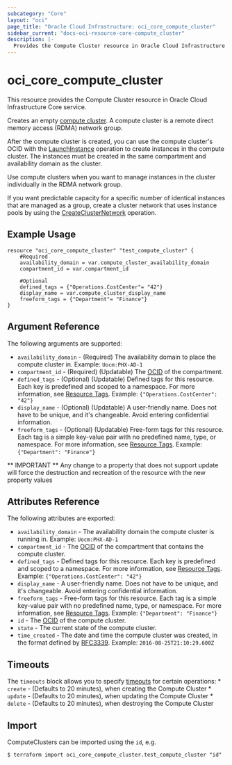 ```yaml
---
subcategory: "Core"
layout: "oci"
page_title: "Oracle Cloud Infrastructure: oci_core_compute_cluster"
sidebar_current: "docs-oci-resource-core-compute_cluster"
description: |-
  Provides the Compute Cluster resource in Oracle Cloud Infrastructure Core service
---
```


# oci_core_compute_cluster
This resource provides the Compute Cluster resource in Oracle Cloud Infrastructure Core service.

Creates an empty [compute cluster](https://docs.cloud.oracle.com/iaas/Content/Compute/Tasks/compute-clusters.htm). A compute cluster
is a remote direct memory access (RDMA) network group.

After the compute cluster is created, you can use the compute cluster's OCID with the
[LaunchInstance](https://docs.cloud.oracle.com/iaas/api/#/en/iaas/latest/Instance/LaunchInstance) operation to create instances in the compute cluster.
The instances must be created in the same compartment and availability domain as the cluster.

Use compute clusters when you want to manage instances in the cluster individually in the RDMA network group.

If you want predictable capacity for a specific number of identical instances that are managed as a group,
create a cluster network that uses instance pools by using the
[CreateClusterNetwork](https://docs.cloud.oracle.com/iaas/api/#/en/iaas/latest/ClusterNetwork/CreateClusterNetwork) operation.


## Example Usage

```hcl
resource "oci_core_compute_cluster" "test_compute_cluster" {
	#Required
	availability_domain = var.compute_cluster_availability_domain
	compartment_id = var.compartment_id

	#Optional
	defined_tags = {"Operations.CostCenter"= "42"}
	display_name = var.compute_cluster_display_name
	freeform_tags = {"Department"= "Finance"}
}
```

## Argument Reference

The following arguments are supported:

* `availability_domain` - (Required) The availability domain to place the compute cluster in.  Example: `Uocm:PHX-AD-1` 
* `compartment_id` - (Required) (Updatable) The [OCID](https://docs.cloud.oracle.com/iaas/Content/General/Concepts/identifiers.htm) of the compartment.
* `defined_tags` - (Optional) (Updatable) Defined tags for this resource. Each key is predefined and scoped to a namespace. For more information, see [Resource Tags](https://docs.cloud.oracle.com/iaas/Content/General/Concepts/resourcetags.htm).  Example: `{"Operations.CostCenter": "42"}` 
* `display_name` - (Optional) (Updatable) A user-friendly name. Does not have to be unique, and it's changeable. Avoid entering confidential information. 
* `freeform_tags` - (Optional) (Updatable) Free-form tags for this resource. Each tag is a simple key-value pair with no predefined name, type, or namespace. For more information, see [Resource Tags](https://docs.cloud.oracle.com/iaas/Content/General/Concepts/resourcetags.htm).  Example: `{"Department": "Finance"}` 


** IMPORTANT **
Any change to a property that does not support update will force the destruction and recreation of the resource with the new property values

## Attributes Reference

The following attributes are exported:

* `availability_domain` - The availability domain the compute cluster is running in.  Example: `Uocm:PHX-AD-1` 
* `compartment_id` - The [OCID](https://docs.cloud.oracle.com/iaas/Content/General/Concepts/identifiers.htm) of the compartment that contains the compute cluster.
* `defined_tags` - Defined tags for this resource. Each key is predefined and scoped to a namespace. For more information, see [Resource Tags](https://docs.cloud.oracle.com/iaas/Content/General/Concepts/resourcetags.htm).  Example: `{"Operations.CostCenter": "42"}` 
* `display_name` - A user-friendly name. Does not have to be unique, and it's changeable. Avoid entering confidential information. 
* `freeform_tags` - Free-form tags for this resource. Each tag is a simple key-value pair with no predefined name, type, or namespace. For more information, see [Resource Tags](https://docs.cloud.oracle.com/iaas/Content/General/Concepts/resourcetags.htm).  Example: `{"Department": "Finance"}` 
* `id` - The [OCID](https://docs.cloud.oracle.com/iaas/Content/General/Concepts/identifiers.htm) of the compute cluster.
* `state` - The current state of the compute cluster.
* `time_created` - The date and time the compute cluster was created, in the format defined by [RFC3339](https://tools.ietf.org/html/rfc3339).  Example: `2016-08-25T21:10:29.600Z` 

## Timeouts

The `timeouts` block allows you to specify [timeouts](https://registry.terraform.io/providers/oracle/oci/latest/docs/guides/changing_timeouts) for certain operations:
	* `create` - (Defaults to 20 minutes), when creating the Compute Cluster
	* `update` - (Defaults to 20 minutes), when updating the Compute Cluster
	* `delete` - (Defaults to 20 minutes), when destroying the Compute Cluster


## Import

ComputeClusters can be imported using the `id`, e.g.

```
$ terraform import oci_core_compute_cluster.test_compute_cluster "id"
```

